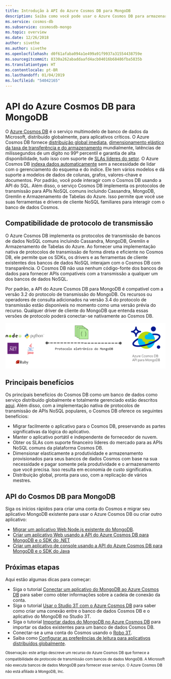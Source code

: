 ```yaml
---
title: Introdução à API do Azure Cosmos DB para MongoDB
description: Saiba como você pode usar o Azure Cosmos DB para armazenar e consultar grandes quantidades de dados usando a API do Azure Cosmos DB para MongoDB.
ms.service: cosmos-db
ms.subservice: cosmosdb-mongo
ms.topic: overview
ms.date: 12/26/2018
author: sivethe
ms.author: sivethe
ms.openlocfilehash: d0f61afaba094a1e499a91f9937a31554438759e
ms.sourcegitcommit: 8330a262abaddaafd4acb04016b68486fba5835b
ms.translationtype: HT
ms.contentlocale: pt-BR
ms.lasthandoff: 01/04/2019
ms.locfileid: "54042165"
---
```

# <a name="azure-cosmos-dbs-api-for-mongodb"></a>API do Azure Cosmos DB para MongoDB

O [Azure Cosmos DB](introduction.md) é o serviço multimodelo de banco de dados da Microsoft, distribuído globalmente, para aplicativos críticos. O Azure Cosmos DB fornece [distribuição global imediata](distribute-data-globally.md), [dimensionamento elástico da taxa de transferência e do armazenamento](partition-data.md) mundialmente, latências de milissegundos de um dígito no 99º percentil e garantia de alta disponibilidade, tudo isso com suporte de [SLAs líderes do setor](https://azure.microsoft.com/support/legal/sla/cosmos-db/). O Azure Cosmos DB [indexa dados automaticamente](https://www.vldb.org/pvldb/vol8/p1668-shukla.pdf) sem a necessidade de lidar com o gerenciamento do esquema e do índice. Ele tem vários modelos e dá suporte a modelos de dados de colunas, grafos, valores-chave e documentos. Por padrão, você pode interagir com o Cosmos DB usando a API do SQL. Além disso, o serviço Cosmos DB implementa os protocolos de transmissão para APIs NoSQL comuns incluindo Cassandra, MongoDB, Gremlin e Armazenamento de Tabelas do Azure. Isso permite que você use suas ferramentas e drivers de cliente NoSQL familiares para interagir com o banco de dados Cosmos.

## <a name="wire-protocol-compatibility"></a>Compatibilidade de protocolo de transmissão

O Azure Cosmos DB implementa os protocolos de transmissão de bancos de dados NoSQL comuns incluindo Cassandra, MongoDB, Gremlin e Armazenamento de Tabelas do Azure. Ao fornecer uma implementação nativa de protocolos de transmissão de forma direta e eficiente no Cosmos DB, ele permite que os SDKs, os drivers e as ferramentas de cliente existentes dos bancos de dados NoSQL interajam com o Cosmos DB com transparência. O Cosmos DB não usa nenhum código-fonte dos bancos de dados para fornecer APIs compatíveis com a transmissão a qualquer um dos bancos de dados NoSQL.

Por padrão, a API do Azure Cosmos DB para MongoDB é compatível com a versão 3.2 do protocolo de transmissão do MongoDB. Os recursos ou operadores de consulta adicionados na versão 3.4 do protocolo de transmissão estão disponíveis no momento como uma versão prévia do recurso. Qualquer driver de cliente do MongoDB que entenda essas versões de protocolo poderá conectar-se nativamente ao Cosmos DB.

![API do Azure Cosmos DB para MongoDB](./media/mongodb-introduction/cosmosdb-mongodb.png) 

## <a name="key-benefits"></a>Principais benefícios

Os principais benefícios do Cosmos DB como um banco de dados como serviço distribuído globalmente e totalmente gerenciado estão descritos [aqui](introduction.md). Além disso, com a implementação nativa de protocolos de transmissão de APIs NoSQL populares, o Cosmos DB oferece os seguintes benefícios:

* Migrar facilmente o aplicativo para o Cosmos DB, preservando as partes significativas da lógica do aplicativo.
* Manter o aplicativo portátil e independente de fornecedor de nuvem.
* Obter os SLAs com suporte financeiro líderes do mercado para as APIs NoSQL comuns da plataforma Cosmos DB.
* Dimensionar elasticamente a produtividade e armazenamento provisionados para seus bancos de dados Cosmos com base na sua necessidade e pagar somente pela produtividade e o armazenamento que você precisa. Isso resulta em economia de custo significativa.
* Distribuição global, pronta para uso, com a replicação de vários mestres.

## <a name="cosmos-dbs-api-for-mongodb"></a>API do Cosmos DB para MongoDB

Siga os inícios rápidos para criar uma conta do Cosmos e migrar seu aplicativo MongoDB existente para usar o Azure Cosmos DB ou criar outro aplicativo:

* [Migrar um aplicativo Web Node.js existente do MongoDB](create-mongodb-nodejs.md).
* [Criar um aplicativo Web usando a API do Azure Cosmos DB para MongoDB e o SDK do .NET](create-mongodb-dotnet.md)
* [Criar um aplicativo de console usando a API do Azure Cosmos DB para MongoDB e o SDK do Java](create-mongodb-java.md)

## <a name="next-steps"></a>Próximas etapas

Aqui estão algumas dicas para começar:

* Siga o tutorial [Conectar um aplicativo do MongoDB ao Azure Cosmos DB](connect-mongodb-account.md) para saber como obter informações sobre a cadeia de conexão da conta.
* Siga o tutorial [Usar o Studio 3T com o Azure Cosmos DB](mongodb-mongochef.md) para saber como criar uma conexão entre o banco de dados Cosmos DB e o aplicativo do MongoDB no Studio 3T.
* Siga o tutorial [Importar dados do MongoDB no Azure Cosmos DB](mongodb-migrate.md) para importar os dados existentes para um banco de dados Cosmos DB.
* Conectar-se a uma conta do Cosmos usando o [Robo 3T](mongodb-robomongo.md).
* Saiba como [Configurar as preferências de leitura para aplicativos distribuídos globalmente](../cosmos-db/tutorial-global-distribution-mongodb.md).

<sup>Observação: este artigo descreve um recurso do Azure Cosmos DB que fornece a compatibilidade de protocolo de transmissão com bancos de dados MongoDB. A Microsoft não executa bancos de dados MongoDB para fornecer esse serviço. O Azure Cosmos DB não está afiliado à MongoDB, Inc.</sup>
